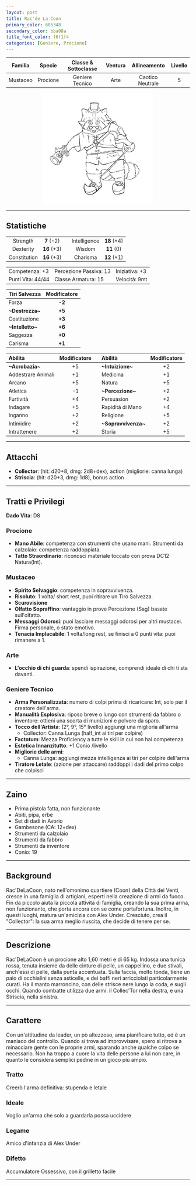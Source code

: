 ```yaml
---
layout: post
title: Rac'de La Coon
primary_color: 685348
secondary_color: bba08a
title_font_color: f6f1f4
categories: [Geniere, Procione]
---
```


| Familia  |  Specie  | Classe & Sottoclasse | Ventura |   Allineamento   | Livello |
| :------: | :------: | :------------------: | :-----: | :--------------: | :-----: |
| Mustaceo | Procione |   Geniere Tecnico    |  Arte   | Caotico Neutrale |    5    |

<div align="center" style="width:60%;margin:auto;">
<img src="/assets/img/Rac'DeLaCoon.jpg" alt="Rac'DeLaCoon" title="Rac'DeLaCoon" >
</div>

---

## Statistiche

|              |             |     |              |             |
| :----------: | :---------: | :-: | :----------: | :---------: |
|   Strength   | **7** (-2)  |     | Intelligence | **18** (+4) |
|  Dexterity   | **16** (+3) |     |    Wisdom    | **11** (0)  |
| Constitution | **16** (+3) |     |   Charisma   | **12** (+1) |

|                   |                        |                |
| ----------------- | ---------------------- | -------------- |
| Competenza: +3    | Percezione Passiva: 13 | Iniziativa: +3 |
| Punti Vita: 44/44 | Classe Armatura: 15    | Velocità: 9mt  |

| Tiri Salvezza      | Modificatore |
| :----------------- | :----------: |
| Forza              |    **-2**    |
| **\~Destrezza\~**  |    **+5**    |
| Costituzione       |    **+3**    |
| **\~Intelletto\~** |    **+6**    |
| Saggezza           |    **+0**    |
| Carisma            |    **+1**    |

| Abilità            | Modificatore |     | Abilità               | Modificatore |
| :----------------- | :----------: | :-: | :-------------------- | :----------: |
| **\~Acrobazia\~**  |      +5      |     | **\~Intuizione\~**    |      +2      |
| Addestrare Animali |      +1      |     | Medicina              |      +1      |
| Arcano             |      +5      |     | Natura                |      +5      |
| Atletica           |      -1      |     | **\~Percezione\~**    |      +2      |
| Furtività          |      +4      |     | Persuasion            |      +2      |
| Indagare           |      +5      |     | Rapidità di Mano      |      +4      |
| Inganno            |      +2      |     | Religione             |      +5      |
| Intimidire         |      +2      |     | **\~Sopravvivenza\~** |      +2      |
| Intrattenere       |      +2      |     | Storia                |      +5      |

---

## Attacchi

- **Collector**: (hit: d20+8, dmg: 2d8+dex), action (migliorie: canna lunga)
- **Striscia**: (hit: d20+3, dmg: 1d8), bonus action

---

## Tratti e Privilegi

**Dado Vita**: D8

### Procione

- **Mano Abile**: competenza con strumenti che usano mani. Strumenti da calzolaio: competenza raddoppiata.
- **Tatto Straordinario**: riconosci materiale toccato con prova DC12 Natura(Int).

### Mustaceo

- **Spirito Selvaggio**: competenza in sopravvivenza.
- **Risoluto**: 1 volta/ short rest, puoi ritirare un Tiro Salvezza.
- **Scurovisione**
- **Olfatto Sopraffino**: vantaggio in prove Percezione (Sag) basate sull'olfatto.
- **Messaggi Odorosi**: puoi lasciare messaggi odorosi per altri mustacei. Firma personale, o stato emotivo.
- **Tenacia Implacabile**: 1 volta/long rest, se finisci a 0 punti vita: puoi rimanere a 1.

### Arte

- **L'occhio di chi guarda**: spendi ispirazione, comprendi ideale di chi ti sta davanti.

### Geniere Tecnico

- **Arma Personalizzata**: numero di colpi prima di ricaricare: Int, solo per il creatore dell'arma.
- **Manualità Esplosiva**: riposo breve o lungo con strumenti da fabbro o inventore: ottieni una scorta di munizioni e polvere da sparo.
- **Tocco dell'Artista**: (2°, 9°, 15° livello) aggiungi una miglioria all'arma
  - Collector: Canna Lunga (half_int ai tiri per colpire)
- **Factotum**: Mezza Proficiency a tutte le skill in cui non hai competenza
- **Estetica Innanzitutto**: +1 Conio /livello
- **Migliorie delle armi**:
  - Canna Lunga: aggiungi mezza intelligenza ai tiri per colpire dell'arma
- **Tiratore Letale**: (azione per attaccare) raddoppi i dadi del primo colpo che colpisci

---

## Zaino

- Prima pistola fatta, non funzionante
- Abiti, pipa, erbe
- Set di dadi in Avorio
- Gambesone (CA: 12+dex)
- Strumenti da calzolaio
- Strumenti da fabbro
- Strumenti da inventore
- Conio: 19

---

## Background

Rac'DeLaCoon, nato nell'omonimo quartiere (Coon) della Città dei Venti, cresce in una famiglia di artigiani, esperti nella creazione di armi da fuoco. Fin da piccolo aiuta la piccola attività di famiglia, creando la sua prima arma, non funzionante, che porta ancora con se come portafortuna. Inoltre, in questi luoghi, matura un'amicizia con Alex Under. Cresciuto, crea il "Collector": la sua arma meglio riuscita, che decide di tenere per se.

---

## Descrizione

Rac'DeLaCoon è un procione alto 1,60 metri e di 65 kg. Indossa una tunica rossa, tenuta insieme da delle cinture di pelle, un cappellino, e due stivali, anch'essi di pelle, dalla punta accentuata. Sulla faccia, molto tonda, tiene un paio di occhialini senza asticelle, e dei baffi neri arricciolati particolarmente curati. Ha il manto marroncino, con delle strisce nere lungo la coda, e sugli occhi. Quando combatte utilizza due armi: il Collec'Tor nella destra, e una Striscia, nella sinistra.

---

## Carattere

Con un'attitudine da leader, un pò altezzoso, ama pianificare tutto, ed è un maniaco del controllo. Quando si trova ad improvvisare, spero si ritrova a minacciare gente con le proprie armi, sparando anche qualche colpo se necessario. Non ha troppo a cuore la vita delle persone a lui non care, in quanto le considera semplici pedine in un gioco più ampio.

### Tratto

Creerò l'arma definitiva: stupenda e letale

### Ideale

Voglio un'arma che solo a guardarla possa uccidere

### Legame

Amico d'infanzia di Alex Under

### Difetto

Accumulatore Ossessivo, con il grilletto facile

---
